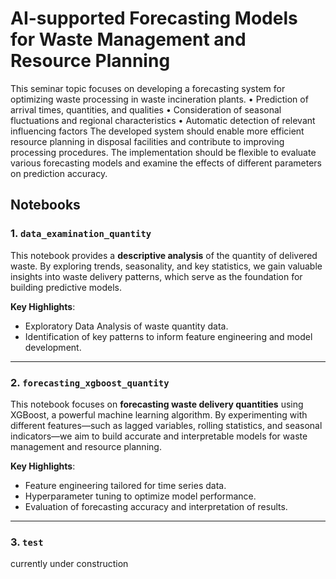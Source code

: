 # AI-supported Forecasting Models for Waste Management and Resource Planning

This seminar topic focuses on developing a forecasting system for optimizing waste processing in
waste incineration plants.
• Prediction of arrival times, quantities, and qualities
• Consideration of seasonal fluctuations and regional characteristics
• Automatic detection of relevant influencing factors
The developed system should enable more efficient resource planning in disposal facilities
and contribute to improving processing procedures. The implementation should be flexible to
evaluate various forecasting models and examine the effects of different parameters on prediction
accuracy. 

## Notebooks

### 1. `data_examination_quantity`
This notebook provides a **descriptive analysis** of the quantity of delivered waste. By exploring trends, seasonality, and key statistics, we gain valuable insights into waste delivery patterns, which serve as the foundation for building predictive models.

**Key Highlights**:
- Exploratory Data Analysis of waste quantity data.
- Identification of key patterns to inform feature engineering and model development.

---

### 2. `forecasting_xgboost_quantity`
This notebook focuses on **forecasting waste delivery quantities** using XGBoost, a powerful machine learning algorithm. By experimenting with different features—such as lagged variables, rolling statistics, and seasonal indicators—we aim to build accurate and interpretable models for waste management and resource planning.

**Key Highlights**:
- Feature engineering tailored for time series data.
- Hyperparameter tuning to optimize model performance.
- Evaluation of forecasting accuracy and interpretation of results.

---

### 3. `test`
currently under construction 